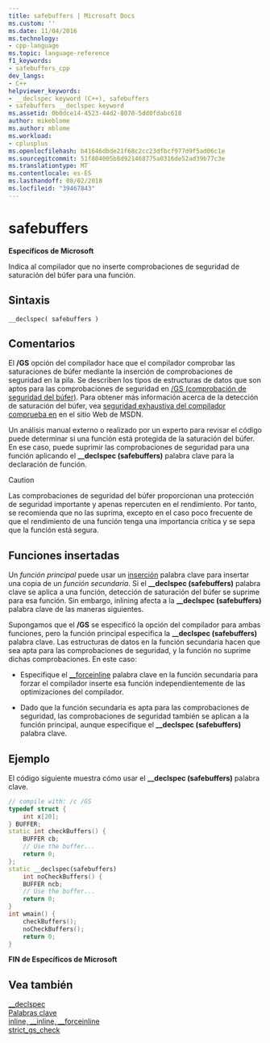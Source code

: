 ```yaml
---
title: safebuffers | Microsoft Docs
ms.custom: ''
ms.date: 11/04/2016
ms.technology:
- cpp-language
ms.topic: language-reference
f1_keywords:
- safebuffers_cpp
dev_langs:
- C++
helpviewer_keywords:
- __declspec keyword (C++), safebuffers
- safebuffers __declspec keyword
ms.assetid: 0b0dce14-4523-44d2-8070-5dd0fdabc618
author: mikeblome
ms.author: mblome
ms.workload:
- cplusplus
ms.openlocfilehash: b41646dbde21f68c2cc23dfbcf977d9f5ad06c1e
ms.sourcegitcommit: 51f804005b8d921468775a0316de52ad39b77c3e
ms.translationtype: MT
ms.contentlocale: es-ES
ms.lasthandoff: 08/02/2018
ms.locfileid: "39467843"
---
```

# <a name="safebuffers"></a>safebuffers
**Específicos de Microsoft**  
  
 Indica al compilador que no inserte comprobaciones de seguridad de saturación del búfer para una función.  
  
## <a name="syntax"></a>Sintaxis  
  
```  
__declspec( safebuffers )  
```  
  
## <a name="remarks"></a>Comentarios  
 El **/GS** opción del compilador hace que el compilador comprobar las saturaciones de búfer mediante la inserción de comprobaciones de seguridad en la pila. Se describen los tipos de estructuras de datos que son aptos para las comprobaciones de seguridad en [/GS (comprobación de seguridad del búfer)](../build/reference/gs-buffer-security-check.md). Para obtener más información acerca de la detección de saturación del búfer, vea [seguridad exhaustiva del compilador comprueba en](http://go.microsoft.com/fwlink/p/?linkid=7260) en el sitio Web de MSDN.  
  
 Un análisis manual externo o realizado por un experto para revisar el código puede determinar si una función está protegida de la saturación del búfer. En ese caso, puede suprimir las comprobaciones de seguridad para una función aplicando el **__declspec (safebuffers)** palabra clave para la declaración de función.  
  
> [!CAUTION]
>  Las comprobaciones de seguridad del búfer proporcionan una protección de seguridad importante y apenas repercuten en el rendimiento. Por tanto, se recomienda que no las suprima, excepto en el caso poco frecuente de que el rendimiento de una función tenga una importancia crítica y se sepa que la función está segura.  
  
## <a name="inline-functions"></a>Funciones insertadas  
 Un *función principal* puede usar un [inserción](inline-functions-cpp.md) palabra clave para insertar una copia de un *función secundaria*. Si el **__declspec (safebuffers)** palabra clave se aplica a una función, detección de saturación del búfer se suprime para esa función. Sin embargo, inlining afecta a la **__declspec (safebuffers)** palabra clave de las maneras siguientes.  
  
 Supongamos que el **/GS** se especificó la opción del compilador para ambas funciones, pero la función principal especifica la **__declspec (safebuffers)** palabra clave. Las estructuras de datos en la función secundaria hacen que sea apta para las comprobaciones de seguridad, y la función no suprime dichas comprobaciones. En este caso:  
  
-   Especifique el [__forceinline](inline-functions-cpp.md) palabra clave en la función secundaria para forzar el compilador inserte esa función independientemente de las optimizaciones del compilador.  
  
-   Dado que la función secundaria es apta para las comprobaciones de seguridad, las comprobaciones de seguridad también se aplican a la función principal, aunque especifique el **__declspec (safebuffers)** palabra clave.  
  
## <a name="example"></a>Ejemplo  
 El código siguiente muestra cómo usar el **__declspec (safebuffers)** palabra clave.  
  
```cpp 
// compile with: /c /GS  
typedef struct {  
    int x[20];  
} BUFFER;  
static int checkBuffers() {  
    BUFFER cb;  
    // Use the buffer...  
    return 0;  
};  
static __declspec(safebuffers)   
    int noCheckBuffers() {  
    BUFFER ncb;  
    // Use the buffer...  
    return 0;  
}  
int wmain() {  
    checkBuffers();  
    noCheckBuffers();  
    return 0;  
}  
```  
  
 **FIN de Específicos de Microsoft**  
  
## <a name="see-also"></a>Vea también  
 [__declspec](../cpp/declspec.md)   
 [Palabras clave](../cpp/keywords-cpp.md)   
 [inline, __inline, \__forceinline](inline-functions-cpp.md)   
 [strict_gs_check](../preprocessor/strict-gs-check.md)
